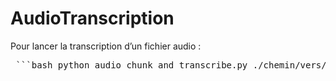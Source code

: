 # AudioTranscription

Pour lancer la transcription d’un fichier audio :

<pre> ```bash python audio_chunk_and_transcribe.py ./chemin/vers/audio --minutes nombre_de_minutes_par_chunk  ``` </pre>